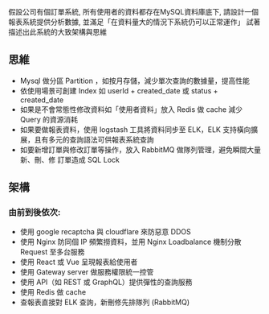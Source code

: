 假設公司有個訂單系統, 所有使用者的資料都存在MySQL資料庫底下, 請設計一個報表系統提供分析數據, 
並滿足「在資料量大的情況下系統仍可以正常運作」
試著描述出此系統的大致架構與思維

## 思維
- Mysql 做分區 Partition ，如按月存儲，減少單次查詢的數據量，提高性能
- 依使用場景可創建 Index 如 userId + created_date 或 status + created_date 
- 如果是不會常態性修改資料如「使用者資料」放入 Redis 做 cache 減少 Query 的資源消耗 
- 如果要做報表資料，使用 logstash 工具將資料同步至 ELK，ELK 支持橫向擴展，且有多元的查詢語法可供報表系統查詢
- 如要新增訂單與修改訂單等操作，放入 RabbitMQ 做隊列管理，避免瞬間大量 新、刪、修 訂單造成 SQL Lock

## 架構
### 由前到後依次:
- 使用 google recaptcha 與 cloudflare 來防惡意 DDOS
- 使用 Nginx 防同個 IP 頻繁撈資料，並用 Nginx Loadbalance 機制分散 Request 至多台服務
- 使用 React 或 Vue 呈現報表給使用者
- 使用 Gateway server 做服務權限統一控管
- 使用 API（如 REST 或 GraphQL）提供彈性的查詢服務
- 使用 Redis 做 cache 
- 查報表直接對 ELK 查詢，新刪修先排隊列 (RabbitMQ)
